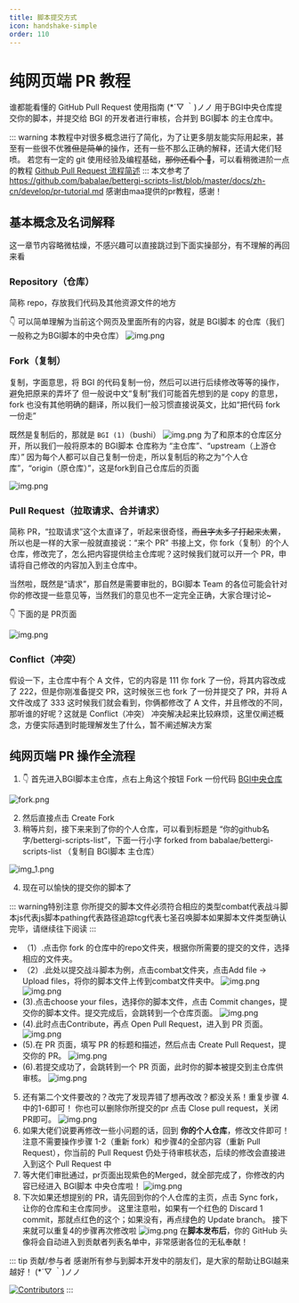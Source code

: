 ```yaml
---
title: 脚本提交方式
icon: handshake-simple
order: 110
---
```


# 纯网页端 PR 教程

谁都能看懂的 GitHub Pull Request 使用指南 (\*´▽ ｀)ノノ
用于BGI中央仓库提交你的脚本，并提交给 BGI 的开发者进行审核，合并到 BGI脚本 的主仓库中。

::: warning
本教程中对很多概念进行了简化，为了让更多朋友能实际用起来，甚至有一些很不优雅~~但是简单~~的操作，还有一些不那么正确的解释，还请大佬们轻喷。
若您有一定的 git 使用经验及编程基础，~~那你还看个 🔨~~，可以看稍微进阶一点的教程 [Github Pull Request 流程简述](./development.md)
:::
本文参考了 https://github.com/babalae/bettergi-scripts-list/blob/master/docs/zh-cn/develop/pr-tutorial.md
感谢由maa提供的pr教程，感谢！

## 基本概念及名词解释

这一章节内容略微枯燥，不感兴趣可以直接跳过到下面实操部分，有不理解的再回来看

### Repository（仓库）

简称 repo，存放我们代码及其他资源文件的地方

👇 可以简单理解为当前这个网页及里面所有的内容，就是 BGI脚本 的仓库（我们一般称之为BGI脚本的中央仓库）
![img.png](assets/pr/img.png)

### Fork（复制）

复制，字面意思，将 BGI 的代码复制一份，然后可以进行后续修改等等的操作，避免把原来的弄坏了
但一般说中文“复制”我们可能首先想到的是 copy 的意思，fork 也没有其他明确的翻译，所以我们一般习惯直接说英文，比如“把代码 fork 一份走”

既然是复制后的，那就是 `BGI (1)`（bushi）
![img.png](assets/pr/fork.png)
为了和原本的仓库区分开，所以我们一般将原本的 BGI脚本 仓库称为 “主仓库”、“upstream（上游仓库）”
因为每个人都可以自己复制一份走，所以复制后的称之为“个人仓库”，“origin（原仓库）”，这是fork到自己仓库后的页面

![img.png](assets/pr/ifork.png)

### Pull Request（拉取请求、合并请求）

简称 PR，“拉取请求”这个太直译了，听起来很奇怪，~~而且字太多了打起来太累~~，所以也是一样的大家一般就直接说：“来个 PR”
书接上文，你 fork（复制）的个人仓库，修改完了，怎么把内容提供给主仓库呢？这时候我们就可以开一个 PR，申请将自己修改的内容加入到主仓库中。

当然啦，既然是“请求”，那自然是需要审批的，BGI脚本 Team 的各位可能会针对你的修改提一些意见等，当然我们的意见也不一定完全正确，大家合理讨论~

👇 下面的是 PR页面

![img.png](assets/pr/pr1.png)

### Conflict（冲突）

假设一下，主仓库中有个 A 文件，它的内容是 111
你 fork 了一份，将其内容改成了 222，但是你刚准备提交 PR，这时候张三也 fork 了一份并提交了 PR，并将 A 文件改成了 333
这时候我们就会看到，你俩都修改了 A 文件，并且修改的不同，那听谁的好呢？这就是 Conflict（冲突）
冲突解决起来比较麻烦，这里仅阐述概念，方便实际遇到时能理解发生了什么，暂不阐述解决方案

## 纯网页端 PR 操作全流程

1. 👇 首先进入BGI脚本主仓库，点右上角这个按钮 Fork 一份代码
   [BGI中央仓库](https://github.com/babalae/bettergi-scripts-list)

![fork.png](assets/pr/fork.png)

2. 然后直接点击 Create Fork
3. 稍等片刻，接下来来到了你的个人仓库，可以看到标题是 “你的github名字/bettergi-scripts-list”，下面一行小字 forked from babalae/bettergi-scripts-list （复制自 BGI脚本 主仓库）

![img_1.png](assets/pr/forkend.png)

4. 现在可以愉快的提交你的脚本了

::: warning特别注意
你所提交的脚本文件必须符合相应的类型combat代表战斗脚本js代表js脚本pathing代表路径追踪tcg代表七圣召唤脚本如果脚本文件类型确认完毕，请继续往下阅读
:::

* （1）.点击你 fork 的仓库中的repo文件夹，根据你所需要的提交的文件，选择相应的文件夹。
* （2）.此处以提交战斗脚本为例，点击combat文件夹，点击Add file -> Upload files，将你的脚本文件上传到combat文件夹中。
  ![img.png](assets/pr/add.png)
  ![img.png](assets/pr/upload.png)
* (3).点击choose your files，选择你的脚本文件，点击 Commit changes，提交你的脚本文件。提交完成后，会跳转到一个仓库页面。
  ![img.png](assets/pr/choose.png)
* (4).此时点击Contribute，再点 Open Pull Request，进入到 PR 页面。
  ![img.png](assets/pr/openpr.png)
* (5).在 PR 页面，填写 PR 的标题和描述，然后点击 Create Pull Request，提交你的 PR。
  ![img.png](assets/pr/crteatepr.png)
* (6).若提交成功了，会跳转到一个 PR 页面，此时你的脚本被提交到主仓库供审核。
  ![img.png](assets/pr/gopr.png)

5. 还有第二个文件要改的？改完了发现弄错了想再改改？都没关系！重复步骤 4. 中的1-6即可！
   你也可以删除你所提交的pr
   点击 Close pull request，关闭 PR即可。
   ![img.png](assets/pr/closepr.png)
6. 如果大佬们说要再修改一些小问题的话，回到 **你的个人仓库**，修改文件即可！
   注意不需要操作步骤 1-2（重新 fork）和步骤4的全部内容（重新 Pull Request），你当前的 Pull Request 仍处于待审核状态，后续的修改会直接进入到这个 Pull Request 中
7. 等大佬们审批通过，pr页面出现紫色的Merged，就全部完成了，你修改的内容已经进入 BGI脚本 中央仓库啦！
   ![img.png](assets/pr/merged.png)
8. 下次如果还想提别的 PR，请先回到你的个人仓库的主页，点击 Sync fork，让你的仓库和主仓库同步。
   这里注意啦，如果有一个红色的 Discard 1 commit，那就点红色的这个；如果没有，再点绿色的 Update branch。
   接下来就可以重复4的步骤再次修改啦
   ![img.png](assets/pr/repr.png)
   在**脚本发布后**，你的 GitHub 头像将会自动进入到贡献者列表名单中，非常感谢各位的无私奉献！

::: tip 贡献/参与者
感谢所有参与到脚本开发中的朋友们，是大家的帮助让BGI越来越好！ (\*´▽ ｀)ノノ

[![Contributors](https://contributors-img.web.app/image?repo=babalae/bettergi-scripts-list&max=100&columns=15)](https://github.com/babalae/bettergi-scripts-list/graphs/contributors)
:::

